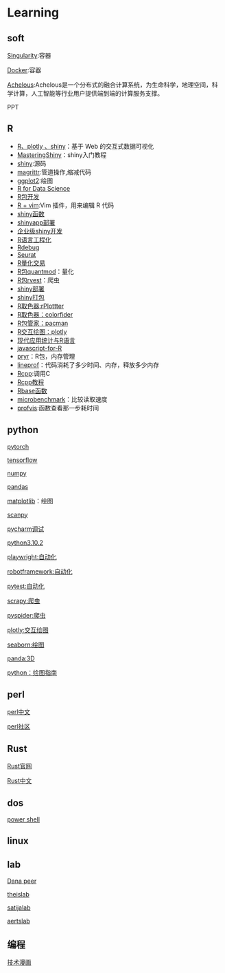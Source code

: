 # Learning

## soft

[Singularity](https://sylabs.io/guides/3.7/user-guide/index.html):容器

[Docker](https://www.docker.com/get-started):容器

[Achelous](http://www.xtaohub.com/):Achelous是一个分布式的融合计算系统，为生命科学，地理空间，科学计算，人工智能等行业用户提供端到端的计算服务支撑。

PPT

## R

- [R、plotly 、shiny](https://plotly-r.com/)：基于 Web 的交互式数据可视化
- [MasteringShiny](https://mastering-shiny.org/index.html)：shiny入门教程
- [shiny](https://github.com/rstudio/shiny):源码
- [magrittr](https://cran.r-project.org/web/packages/magrittr/vignettes/magrittr.html):管道操作,缩减代码
- [ggplot2](https://ggplot2.tidyverse.org/):绘图
- [R for Data Science](https://r4ds.had.co.nz/index.html)
- [R包开发](https://r-packages-zh-cn.readthedocs.io/zh_CN/latest/)
- [R + vim](https://github.com/jalvesaq/Nvim-R):Vim 插件，用来编辑 R 代码
- [shiny函数](https://shiny.rstudio.com/reference/shiny/1.7.0/)
- [shinyapp部署](https://www.shinyapps.io/admin/#/tokens)
- [企业级shiny开发](https://xiangyun.rbind.io/2021/08/shiny-in-production/)
- [R语言工程化](https://engineering-shiny.org/)
- [Rdebug](http://adv-r.had.co.nz/Exceptions-Debugging.html)
- [Seurat](https://satijalab.org/seurat/articles/)
- [R量化交易](https://ask.hellobi.com/blog/R_shequ/5941)
- [R包quantmod](http://www.quantmod.com/)：量化
- [R包rvest](https://rvest.tidyverse.org/)：爬虫
- [shiny部署](https://engineering-shiny.org/golem.html)
- [shiny打包](https://chasemc.github.io/electricShine/)
- [R取色器:rPlottter](https://github.com/woobe/rPlotter)
- [R取色器：colorfider](https://github.com/zumbov2/colorfindr)
- [R包管家：pacman](https://www.rdocumentation.org/packages/pacman/versions/0.5.1)
- [R交互绘图：plotly](https://plotly.com/r/)
- [现代应用统计与R语言](https://bookdown.org/xiangyun/masr/)
- [javascript-for-R](https://book.javascript-for-r.com/)
- [pryr](https://www.rdocumentation.org/packages/pryr/versions/0.1.5)：R包，内存管理
- [lineprof](https://github.com/hadley/lineprof)：代码消耗了多少时间、内存，释放多少内存
- [Rcpp](https://www.math.pku.edu.cn/teachers/lidf/docs/Rbook/html/_Rbook/rcpp.html):调用C
- [Rcpp教程](http://adv-r.had.co.nz/Rcpp.html)
- [Rbase函数](https://www.rdocumentation.org/packages/base/versions/3.6.2)
- [microbenchmark](https://www.rdocumentation.org/packages/microbenchmark/versions/1.4.9/topics/microbenchmark)：比较读取速度
- [profvis](https://rstudio.github.io/profvis/):函数查看那一步耗时间



## python

[pytorch](https://pytorch.org/tutorials/)

[tensorflow](https://www.tensorflow.org/tutorials/quickstart/beginner?hl=zh-cn)

[numpy](https://numpy123.com/article/basics/python_numpy_tutorial/)

[pandas](https://pandas.pydata.org/docs/user_guide/index.html)

[matplotlib](https://matplotlib.org/stable/tutorials/index.html)：绘图

[scanpy](https://scanpy.readthedocs.io/en/stable/tutorials.html)

[pycharm调试](https://www.zhihu.com/question/37787004)

[python3.10.2](https://docs.python.org/zh-cn/3/tutorial/index.html)

[playwright:自动化](https://playwright.dev/docs/intro)

[robotframework:自动化](https://robotframework.org/)

[pytest:自动化](https://docs.pytest.org/en/7.0.x/)

[scrapy:爬虫](https://scrapy.org/)

[pyspider:爬虫](http://docs.pyspider.org/en/latest/)

[plotly:交互绘图](https://plotly.com/python/)

[seaborn:绘图](https://seaborn.pydata.org/)

[panda:3D](http://www.panda3d.org/)

[python：绘图指南](https://anvil.works/blog/plotting-in-plotly)

## perl

[perl中文](https://www.runoob.com/perl/perl-tutorial.html)

[perl社区](https://www.perl.org/community.html)

## Rust

[Rust官网](https://www.rust-lang.org/zh-CN/)

[Rust中文](https://www.runoob.com/rust/rust-tutorial.html)

## dos

[power shell](https://docs.microsoft.com/en-us/learn/modules/)



## linux

## lab

[Dana peer](https://www.mskcc.org/research/ski/labs/dana-pe-er)

[theislab](https://www.helmholtz-munich.de/icb/)

[satijalab](https://satijalab.org/)

[aertslab](https://aertslab.org/)

## 编程

[技术漫画](http://turnoff.us/)
